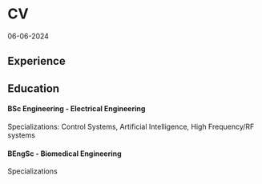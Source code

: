 # CV
06-06-2024
## Experience

## Education
#### BSc Engineering - Electrical Engineering
Specializations: Control Systems, Artificial Intelligence, High Frequency/RF systems
#### BEngSc - Biomedical Engineering
Specializations